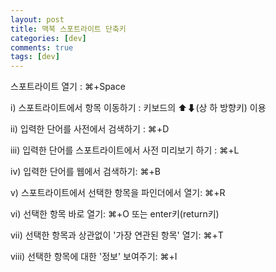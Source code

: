 ```yaml
---
layout: post
title: 맥북 스포트라이트 단축키
categories: [dev]
comments: true
tags: [dev]
---
```


스포트라이트 열기 : ⌘+Space

i) 스포트라이트에서 항목 이동하기 : 키보드의 ⬆⬇(상 하 방향키) 이용

ii) 입력한 단어를 사전에서 검색하기 : ⌘+D

iii) 입력한 단어를 스포트라이트에서 사전 미리보기 하기 : ⌘+L

iv) 입력한 단어를 웹에서 검색하기: ⌘+B

v) 스포트라이트에서 선택한 항목을 파인더에서 열기: ⌘+R

vi) 선택한 항목 바로 열기: ⌘+O 또는 enter키(return키)

vii) 선택한 항목과 상관없이 '가장 연관된 항목' 열기: ⌘+T

viii) 선택한 항목에 대한 '정보' 보여주기: ⌘+I
